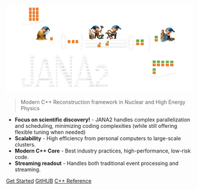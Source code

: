 <!-- _coverpage.md -->

![logo](_media/jana2-logo-diagram-reduced.png)

> Modern C++ Reconstruction framework in Nuclear and High Energy Physics




- <strong class="cover-text">Focus on scientific discovery!</strong> - JANA2 handles complex parallelization and scheduling, 
minimizing coding complexities (while still offering flexible tuning when needed)
- <strong class="cover-text">Scalability</strong> - High efficiency from personal computers to large-scale clusters.
- <strong class="cover-text">Modern C++ Core</strong> - Best industry practices, high-performance, low-risk code.
- <strong class="cover-text">Streaming readout</strong> - Handles both traditional event processing and streaming.

[Get Started](#JANA2)
<a href="https://github.com/JeffersonLab/JANA2/" target="_blank">GitHUB</a>
<a href="https://jeffersonlab.github.io/JANA2/refcpp/" target="_blank">C++ Reference</a>
